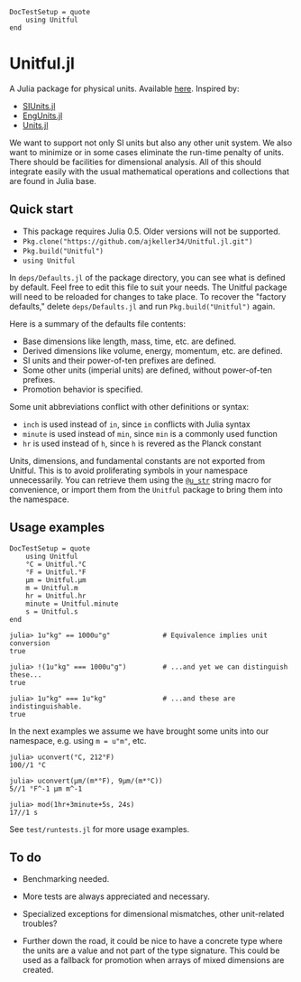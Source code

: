 ```@meta
DocTestSetup = quote
    using Unitful
end
```
# Unitful.jl

A Julia package for physical units. Available
[here](https://github.com/ajkeller34/Unitful.jl). Inspired by:

- [SIUnits.jl](https://github.com/keno/SIUnits.jl)
- [EngUnits.jl](https://github.com/dhoegh/EngUnits.jl)
- [Units.jl](https://github.com/timholy/Units.jl)

We want to support not only SI units but also any other unit system. We also
want to minimize or in some cases eliminate the run-time penalty of units.
There should be facilities for dimensional analysis. All of this should
integrate easily with the usual mathematical operations and collections
that are found in Julia base.

## Quick start

- This package requires Julia 0.5. Older versions will not be supported.
- `Pkg.clone("https://github.com/ajkeller34/Unitful.jl.git")`
- `Pkg.build("Unitful")`
- `using Unitful`

In `deps/Defaults.jl` of the package directory, you can see what is defined by
default. Feel free to edit this file to suit your needs. The Unitful package
will need to be reloaded for changes to take place. To recover the "factory
 defaults," delete `deps/Defaults.jl` and run `Pkg.build("Unitful")` again.

Here is a summary of the defaults file contents:

- Base dimensions like length, mass, time, etc. are defined.
- Derived dimensions like volume, energy, momentum, etc. are defined.
- SI units and their power-of-ten prefixes are defined.
- Some other units (imperial units) are defined, without power-of-ten prefixes.
- Promotion behavior is specified.

Some unit abbreviations conflict with other definitions or syntax:

- `inch` is used instead of `in`, since `in` conflicts with Julia syntax
- `minute` is used instead of `min`, since `min` is a commonly used function
- `hr` is used instead of `h`, since `h` is revered as the Planck constant

Units, dimensions, and fundamental constants are not exported from Unitful.
This is to avoid proliferating symbols in your namespace unnecessarily. You can
retrieve them using the [`@u_str`](@ref) string macro for convenience, or
import them from the `Unitful` package to bring them into the namespace.

## Usage examples

```@meta
DocTestSetup = quote
    using Unitful
    °C = Unitful.°C
    °F = Unitful.°F
    μm = Unitful.μm
    m = Unitful.m
    hr = Unitful.hr
    minute = Unitful.minute
    s = Unitful.s
end
```

```jldoctest
julia> 1u"kg" == 1000u"g"             # Equivalence implies unit conversion
true

julia> !(1u"kg" === 1000u"g")         # ...and yet we can distinguish these...
true

julia> 1u"kg" === 1u"kg"              # ...and these are indistinguishable.
true
```

In the next examples we assume we have brought some units into our namespace,
e.g. using `m = u"m"`, etc.

```jldoctest
julia> uconvert(°C, 212°F)
100//1 °C

julia> uconvert(μm/(m*°F), 9μm/(m*°C))
5//1 °F^-1 μm m^-1

julia> mod(1hr+3minute+5s, 24s)
17//1 s
```

See `test/runtests.jl` for more usage examples.

## To do

- Benchmarking needed.

- More tests are always appreciated and necessary.

- Specialized exceptions for dimensional mismatches, other unit-related troubles?

- Further down the road, it could be nice to have a concrete type where the
  units are a value and not part of the type signature. This could be used as
  a fallback for promotion when arrays of mixed dimensions are created.
